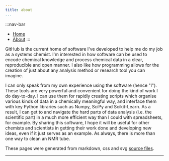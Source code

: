 ```yaml
---
title: about
...
```


:::nav-bar
- [Home](index.html)
- [About](about.html)
:::

GitHub is the current home of software I've developed to help me do my job as a systems chemist. I'm interested in how software can be used to encode chemical knowledge and process chemical data in a clear, reproducible and open manner. I also like how programming allows for the creation of just about any analysis method or research tool you can imagine.

I can only speak from my own experience using the software (hence "I"). These tools are very powerful and convenient for doing the kind of work I do day-to-day. I can use them for rapidly creating scripts which organise various kinds of data in a chemically meaningful way, and interface them with key Python libraries such as Numpy, SciPy and Scikit-Learn. As a result, I can get to and navigate the hard parts of data analysis (i.e. the scientific part) in a much more efficient way than I could with spreadsheets, for example. By sharing this software, I hope it will be useful for other chemists and scientists in getting their work done and developing new ideas, even if it just serves as an example. As always, there is more than one way to clean an NMR tube.

These pages were generated from markdown, css and svg [source files](https://github.com/Will-Robin/will-robin.github.io).



---
